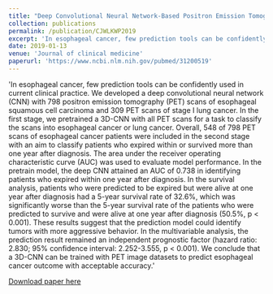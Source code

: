 ```yaml
---
title: "Deep Convolutional Neural Network-Based Positron Emission Tomography Analysis Predicts Esophageal Cancer Outcome."
collection: publications
permalink: /publication/CJWLKWP2019
excerpt: 'In esophageal cancer, few prediction tools can be confidently used in current clinical practice. We developed a deep convolutional neural network (CNN) with 798 positron emission tomography (PET) scans of esophageal squamous cell carcinoma and 309 PET scans of stage I lung cancer. In the first stage, we pretrained a 3D-CNN with all PET scans for a task to classify the scans into esophageal cancer or lung cancer. Overall, 548 of 798 PET scans of esophageal cancer patients were included in the second stage with an aim to classify patients who expired within or survived more than one year after diagnosis. The area under the receiver operating characteristic curve (AUC) was used to evaluate model performance. In the pretrain model, the deep CNN attained an AUC of 0.738 in identifying patients who expired within one year after diagnosis. In the survival analysis, patients who were predicted to be expired but were alive at one year after diagnosis had a 5-year survival rate of 32.6%, which was significantly worse than the 5-year survival rate of the patients who were predicted to survive and were alive at one year after diagnosis (50.5%, p < 0.001). These results suggest that the prediction model could identify tumors with more aggressive behavior. In the multivariable analysis, the prediction result remained an independent prognostic factor (hazard ratio: 2.830; 95% confidence interval: 2.252-3.555, p < 0.001). We conclude that a 3D-CNN can be trained with PET image datasets to predict esophageal cancer outcome with acceptable accuracy.'
date: 2019-01-13
venue: 'Journal of clinical medicine'
paperurl: 'https://www.ncbi.nlm.nih.gov/pubmed/31200519'
---
```

'In esophageal cancer, few prediction tools can be confidently used in current clinical practice. We developed a deep convolutional neural network (CNN) with 798 positron emission tomography (PET) scans of esophageal squamous cell carcinoma and 309 PET scans of stage I lung cancer. In the first stage, we pretrained a 3D-CNN with all PET scans for a task to classify the scans into esophageal cancer or lung cancer. Overall, 548 of 798 PET scans of esophageal cancer patients were included in the second stage with an aim to classify patients who expired within or survived more than one year after diagnosis. The area under the receiver operating characteristic curve (AUC) was used to evaluate model performance. In the pretrain model, the deep CNN attained an AUC of 0.738 in identifying patients who expired within one year after diagnosis. In the survival analysis, patients who were predicted to be expired but were alive at one year after diagnosis had a 5-year survival rate of 32.6%, which was significantly worse than the 5-year survival rate of the patients who were predicted to survive and were alive at one year after diagnosis (50.5%, p < 0.001). These results suggest that the prediction model could identify tumors with more aggressive behavior. In the multivariable analysis, the prediction result remained an independent prognostic factor (hazard ratio: 2.830; 95% confidence interval: 2.252-3.555, p < 0.001). We conclude that a 3D-CNN can be trained with PET image datasets to predict esophageal cancer outcome with acceptable accuracy.'

[Download paper here](https://www.ncbi.nlm.nih.gov/pubmed/31200519)
